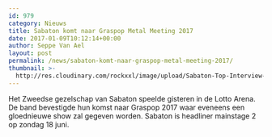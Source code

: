 ```yaml
---
id: 979
category: Nieuws
title: Sabaton komt naar Graspop Metal Meeting 2017
date: 2017-01-09T10:12:14+00:00
author: Seppe Van Ael
layout: post
permalink: /news/sabaton-komt-naar-graspop-metal-meeting-2017/
thumbnail: >-
  http://res.cloudinary.com/rockxxl/image/upload/Sabaton-Top-Interview-2014.jpg
---
```

Het Zweedse gezelschap van Sabaton speelde gisteren in de Lotto Arena. De band bevestigde hun komst naar Graspop 2017 waar eveneens een gloednieuwe show zal gegeven worden. Sabaton is headliner mainstage 2 op zondag 18 juni.
